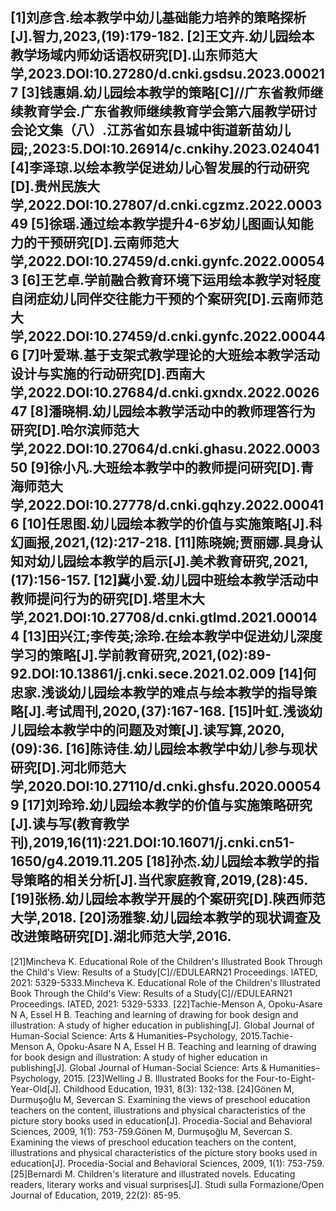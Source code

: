 [1]刘彦含.绘本教学中幼儿基础能力培养的策略探析[J].智力,2023,(19):179-182.
[2]王文卉.幼儿园绘本教学场域内师幼话语权研究[D].山东师范大学,2023.DOI:10.27280/d.cnki.gsdsu.2023.000217
[3]钱惠娟.幼儿园绘本教学的策略[C]//广东省教师继续教育学会.广东省教师继续教育学会第六届教学研讨会论文集（八）.江苏省如东县城中街道新苗幼儿园;,2023:5.DOI:10.26914/c.cnkihy.2023.024041
[4]李泽琼.以绘本教学促进幼儿心智发展的行动研究[D].贵州民族大学,2022.DOI:10.27807/d.cnki.cgzmz.2022.000349
[5]徐瑶.通过绘本教学提升4-6岁幼儿图画认知能力的干预研究[D].云南师范大学,2022.DOI:10.27459/d.cnki.gynfc.2022.000543
[6]王艺卓.学前融合教育环境下运用绘本教学对轻度自闭症幼儿同伴交往能力干预的个案研究[D].云南师范大学,2022.DOI:10.27459/d.cnki.gynfc.2022.000446
[7]叶爱琳.基于支架式教学理论的大班绘本教学活动设计与实施的行动研究[D].西南大学,2022.DOI:10.27684/d.cnki.gxndx.2022.002647
[8]潘晓桐.幼儿园绘本教学活动中的教师理答行为研究[D].哈尔滨师范大学,2022.DOI:10.27064/d.cnki.ghasu.2022.000350
[9]徐小凡.大班绘本教学中的教师提问研究[D].青海师范大学,2022.DOI:10.27778/d.cnki.gqhzy.2022.000416
[10]任思图.幼儿园绘本教学的价值与实施策略[J].科幻画报,2021,(12):217-218.
[11]陈晓婉;贾丽娜.具身认知对幼儿园绘本教学的启示[J].美术教育研究,2021,(17):156-157.
[12]冀小爱.幼儿园中班绘本教学活动中教师提问行为的研究[D].塔里木大学,2021.DOI:10.27708/d.cnki.gtlmd.2021.000144
[13]田兴江;李传英;涂玲.在绘本教学中促进幼儿深度学习的策略[J].学前教育研究,2021,(02):89-92.DOI:10.13861/j.cnki.sece.2021.02.009
[14]何忠家.浅谈幼儿园绘本教学的难点与绘本教学的指导策略[J].考试周刊,2020,(37):167-168.
[15]叶虹.浅谈幼儿园绘本教学中的问题及对策[J].读写算,2020,(09):36.
[16]陈诗佳.幼儿园绘本教学中幼儿参与现状研究[D].河北师范大学,2020.DOI:10.27110/d.cnki.ghsfu.2020.000549
[17]刘玲玲.幼儿园绘本教学的价值与实施策略研究[J].读与写(教育教学刊),2019,16(11):221.DOI:10.16071/j.cnki.cn51-1650/g4.2019.11.205
[18]孙杰.幼儿园绘本教学的指导策略的相关分析[J].当代家庭教育,2019,(28):45.
[19]张杨.幼儿园绘本教学开展的个案研究[D].陕西师范大学,2018.
[20]汤雅黎.幼儿园绘本教学的现状调查及改进策略研究[D].湖北师范大学,2016.
---
[21]Mincheva K. Educational Role of the Children's Illustrated Book Through the Child's View: Results of a Study[C]//EDULEARN21 Proceedings. IATED, 2021: 5329-5333.Mincheva K. Educational Role of the Children's Illustrated Book Through the Child's View: Results of a Study[C]//EDULEARN21 Proceedings. IATED, 2021: 5329-5333.
[22]Tachie-Menson A, Opoku-Asare N A, Essel H B. Teaching and learning of drawing for book design and illustration: A study of higher education in publishing[J]. Global Journal of Human-Social Science: Arts & Humanities–Psychology, 2015.Tachie-Menson A, Opoku-Asare N A, Essel H B. Teaching and learning of drawing for book design and illustration: A study of higher education in publishing[J]. Global Journal of Human-Social Science: Arts & Humanities–Psychology, 2015.
[23]Welling J B. Illustrated Books for the Four-to-Eight-Year-Old[J]. Childhood Education, 1931, 8(3): 132-138.
[24]Gönen M, Durmuşoğlu M, Severcan S. Examining the views of preschool education teachers on the content, illustrations and physical characteristics of the picture story books used in education[J]. Procedia-Social and Behavioral Sciences, 2009, 1(1): 753-759.Gönen M, Durmuşoğlu M, Severcan S. Examining the views of preschool education teachers on the content, illustrations and physical characteristics of the picture story books used in education[J]. Procedia-Social and Behavioral Sciences, 2009, 1(1): 753-759.
[25]Bernardi M. Children's literature and illustrated novels. Educating readers, literary works and visual surprises[J]. Studi sulla Formazione/Open Journal of Education, 2019, 22(2): 85-95.
